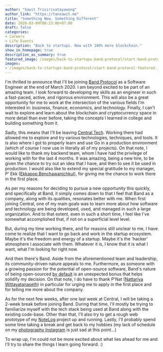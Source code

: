 ```yaml
---
author: "Sawit Trisirisatayawong"
author_link: "https://tansawit.me"
title: "Something New. Something Different"
date: 2020-03-09T06:23:06+07:00
draft: false
categories:
- Careers
- Life Events
description: "Back to startups. Now with 100% more blockchain."
show_in_homepage: true
description_as_summary: true
featured_image: /images/back-to-startups-band-protocol/start-band-protocol-featured.jpg?123
images:
- /images/back-to-startups-band-protocol/start-band-protocol-featured.jpg?123
---
```


I'm thrilled to announce that I'll be joining [Band Protocol](https://bandprotocol.com/) as a Software Engineer at the end of March 2020. I am beyond excited to be part of an amazing team. I look forward to developing my skills as an engineer in such a fast-paced, active, and rigorous environment. This will also be a great opportunity for me to work at the intersection of the various fields I'm interested in: business, finance, economics, and technology. Finally, I can't wait to explore and learn about the blockchain and cryptocurrency space in more detail than ever before, taking the concepts I learned in college and building something from it. 

Sadly, this means that I'll be leaving [Central Tech](https://central.tech). Working there had allowed me to explore and try various technologies, techniques, and tools. It is also where I got to properly learn and use Go in a production environment (which of course I now use in literally all of my projects). On that note, I would like to thank my backend team, whom I have had the privilege of working with for the last 4 months. It was amazing, being a new hire, to be given the chance to try out an idea that I have, and then to see it be used in production. I would also like to extend my special gratitude to my manager, P' Ekk ([Ekkapop Benchawanichkul](https://www.linkedin.com/in/ekkapop-benchawanichkul-14460334/)), for giving me the chance to work there in the first place.

As per my reasons for deciding to pursue a new opportunity this quickly, and specifically at Band, it simply comes down to that I feel that Band as a company, along with its qualities, resonates better with me. When first joining Central, one of my main goals was to learn more about how software and technology are being developed, used, and managed in such a large organization. And to that extent, even in such a short time, I feel like I've somewhat accomplished that, if not on a superficial level level. 

But, during my time working there, and for reasons still unclear to me, I have come to realize that I want to go back and work in the startup ecosystem. Maybe it's the freedom and energy of a startup. Maybe it's the 'hacker' atmosphere I associate with them. Whatever it is, I know that it is what I want, what I'm looking for right now. 

And then there's Band. Aside from the aforementioned team and leadership, its community-driven nature appeals to me. Furthermore, as someone with a growing passion for  the potential of open-source software, Band's nature of being open-sourced [by default](https://github.com/bandprotocol) is an unexpected bonus that helps solidify my decision. On that note, I do have to thank P'Nat ([Nattariya Wittayatanaseth](https://twitter.com/WNattariya)) in particular for urging me to apply in the first place and for telling me more about the company.

As for the next few weeks, after one last week at Central, I will be taking a 2-week break before joining Band. During that time, I'll mostly be trying to familiarize myself with the tech stack being used at Band along with the existing code-base. Other than that, I'll also try to get a rough web prototype of my [NoteLog](https://twitter.com/tansawit/status/1235482414861783040) project up and running. Lastly, I'll probably spend some time taking a break and get back to my hobbies (my lack of schedule on my [photography Instagram](https://www.instagram.com/tansawit) is just sad at this point...)

To wrap up, I'm could not be more excited about what lies ahead for me and I'll try to share the things I learn going forward. :)

